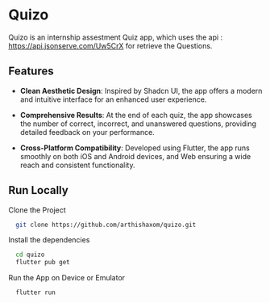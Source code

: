 # Quizo

Quizo is an internship assestment Quiz app, which uses the api : https://api.jsonserve.com/Uw5CrX for retrieve the Questions.

## Features

- **Clean Aesthetic Design**: Inspired by Shadcn UI, the app offers a modern and intuitive interface for an enhanced user experience.

- **Comprehensive Results**: At the end of each quiz, the app showcases the number of correct, incorrect, and unanswered questions, providing detailed feedback on your performance.

- **Cross-Platform Compatibility**: Developed using Flutter, the app runs smoothly on both iOS and Android devices, and Web ensuring a wide reach and consistent functionality.

## Run Locally

Clone the Project

```bash
  git clone https://github.com/arthishaxom/quizo.git
```

Install the dependencies

```bash
  cd quizo
  flutter pub get
```

Run the App on Device or Emulator

```bash
  flutter run
```
